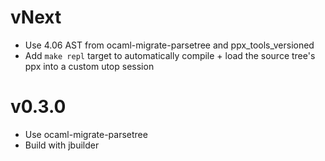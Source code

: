 # vNext

* Use 4.06 AST from ocaml-migrate-parsetree and ppx\_tools\_versioned
* Add `make repl` target to automatically compile + load the source tree's ppx
  into a custom utop session

# v0.3.0

* Use ocaml-migrate-parsetree
* Build with jbuilder
